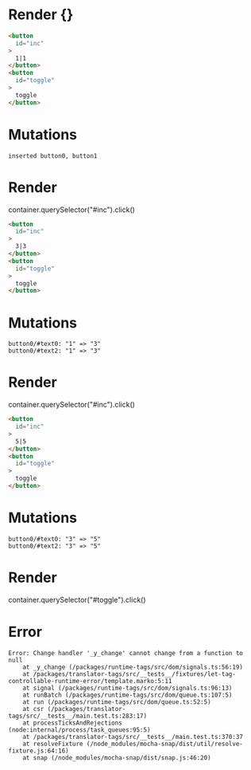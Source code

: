 # Render {}
```html
<button
  id="inc"
>
  1|1
</button>
<button
  id="toggle"
>
  toggle
</button>
```

# Mutations
```
inserted button0, button1
```


# Render 
container.querySelector("#inc").click()

```html
<button
  id="inc"
>
  3|3
</button>
<button
  id="toggle"
>
  toggle
</button>
```

# Mutations
```
button0/#text0: "1" => "3"
button0/#text2: "1" => "3"
```


# Render 
container.querySelector("#inc").click()

```html
<button
  id="inc"
>
  5|5
</button>
<button
  id="toggle"
>
  toggle
</button>
```

# Mutations
```
button0/#text0: "3" => "5"
button0/#text2: "3" => "5"
```


# Render 
container.querySelector("#toggle").click()

# Error
```
Error: Change handler '_y_change' cannot change from a function to null
    at _y_change (/packages/runtime-tags/src/dom/signals.ts:56:19)
    at /packages/translator-tags/src/__tests__/fixtures/let-tag-controllable-runtime-error/template.marko:5:11
    at signal (/packages/runtime-tags/src/dom/signals.ts:96:13)
    at runBatch (/packages/runtime-tags/src/dom/queue.ts:107:5)
    at run (/packages/runtime-tags/src/dom/queue.ts:52:5)
    at csr (/packages/translator-tags/src/__tests__/main.test.ts:283:17)
    at processTicksAndRejections (node:internal/process/task_queues:95:5)
    at /packages/translator-tags/src/__tests__/main.test.ts:370:37
    at resolveFixture (/node_modules/mocha-snap/dist/util/resolve-fixture.js:64:16)
    at snap (/node_modules/mocha-snap/dist/snap.js:46:20)
```